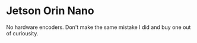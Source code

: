 # Jetson Orin Nano

No hardware encoders. Don't make the same mistake I did and buy one out of curiousity.
